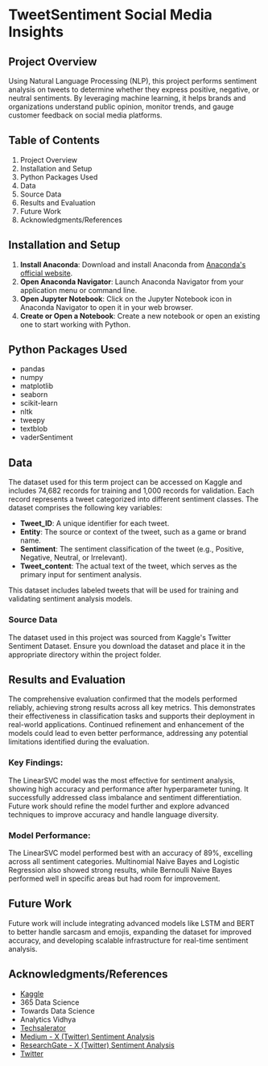 # TweetSentiment Social Media Insights

## Project Overview
Using Natural Language Processing (NLP), this project performs sentiment analysis on tweets to determine whether they express positive, negative, or neutral sentiments. By leveraging machine learning, it helps brands and organizations understand public opinion, monitor trends, and gauge customer feedback on social media platforms.

## Table of Contents
1. Project Overview
2. Installation and Setup
3. Python Packages Used
4. Data
5. Source Data
6. Results and Evaluation
7. Future Work
8. Acknowledgments/References

## Installation and Setup
1. **Install Anaconda**: Download and install Anaconda from [Anaconda's official website](https://www.anaconda.com/products/distribution).
2. **Open Anaconda Navigator**: Launch Anaconda Navigator from your application menu or command line.
3. **Open Jupyter Notebook**: Click on the Jupyter Notebook icon in Anaconda Navigator to open it in your web browser.
4. **Create or Open a Notebook**: Create a new notebook or open an existing one to start working with Python.

## Python Packages Used
- pandas
- numpy
- matplotlib
- seaborn
- scikit-learn
- nltk
- tweepy
- textblob
- vaderSentiment

## Data
The dataset used for this term project can be accessed on Kaggle and includes 74,682 records for training and 1,000 records for validation. Each record represents a tweet categorized into different sentiment classes. The dataset comprises the following key variables:

- **Tweet_ID**: A unique identifier for each tweet.
- **Entity**: The source or context of the tweet, such as a game or brand name.
- **Sentiment**: The sentiment classification of the tweet (e.g., Positive, Negative, Neutral, or Irrelevant).
- **Tweet_content**: The actual text of the tweet, which serves as the primary input for sentiment analysis.

This dataset includes labeled tweets that will be used for training and validating sentiment analysis models.

### Source Data
The dataset used in this project was sourced from Kaggle's Twitter Sentiment Dataset. Ensure you download the dataset and place it in the appropriate directory within the project folder.

## Results and Evaluation
The comprehensive evaluation confirmed that the models performed reliably, achieving strong results across all key metrics. This demonstrates their effectiveness in classification tasks and supports their deployment in real-world applications. Continued refinement and enhancement of the models could lead to even better performance, addressing any potential limitations identified during the evaluation.

### Key Findings:
The LinearSVC model was the most effective for sentiment analysis, showing high accuracy and performance after hyperparameter tuning. It successfully addressed class imbalance and sentiment differentiation. Future work should refine the model further and explore advanced techniques to improve accuracy and handle language diversity.

### Model Performance:
The LinearSVC model performed best with an accuracy of 89%, excelling across all sentiment categories. Multinomial Naive Bayes and Logistic Regression also showed strong results, while Bernoulli Naive Bayes performed well in specific areas but had room for improvement.

## Future Work
Future work will include integrating advanced models like LSTM and BERT to better handle sarcasm and emojis, expanding the dataset for improved accuracy, and developing scalable infrastructure for real-time sentiment analysis.

## Acknowledgments/References
- [Kaggle](https://www.kaggle.com/)
- 365 Data Science
- Towards Data Science
- Analytics Vidhya
- [Techsalerator](https://www.techsalerator.com/post/top-x-twitter-sentiment-data-providers)
- [Medium - X (Twitter) Sentiment Analysis](https://medium.com/@ubaidhaina/x-twitter-sentiment-analysis-05decd00a29f)
- [ResearchGate - X (Twitter) Sentiment Analysis](https://www.researchgate.net/publication/358439871_X_Twitter_Sentiment_Analysis_using_Natural_Language_Processing)
- [Twitter](https://twitter.com/)
